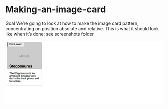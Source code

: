# Making-an-image-card
Goal We’re going to look at how to make the image card pattern, concentrating on position absolute and relative.  This is what it should look like when it’s done:  see screenshots folder

<img src="screenshots/goal.jpg" alt="">
